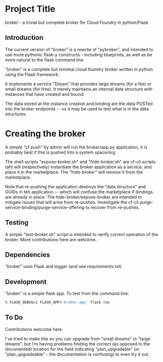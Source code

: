 # Project Title
broker - a trivial but complete broker for Cloud Foundry in python/Flask

## Introduction

The current version of "broker" is a rewrite of "pybroker", and
intended to use more pythonic flask-y constructs - including
blueprints, as well as be more natural to the flask command line.

"broker" is a complete but minimal cloud foundry broker written in
python using the Flask framework.

It implements a service "Dream" that provides large dreams (for a fee)
or small dreams (for free).  It merely maintains an internal data
structure with instances that have created and bound.

The data stored at the instance creation and binding are the data
POSTed into the broker endpoints -- os it may be used to test what is
in the data structures.

# Creating the broker
A simple "cf push" by admin will run the broker/app.py application, it
is probably best if this is pushed into a system space/org

The shell scripts "expose-broker.sh" and "hide-broker.sh" are cf-cli
scripts taht will (respectively) instantiate the broker application as
a service, and place it in the marketplace.  The "hide-broker" will
remove it from the marketplace.

Note that re-pushing the application destroys the "data structure" and
GUIDs in teh application -- which will confuse the marketplace if
bindings are already in place.  The hide-broker/expose-broker are
intended to mitigate issues that will arise from re-pushes.
Investigate the cf-cli purge-service-binding/purge-service-offering to
recover from re-pushes.

## Testing
A simple "test-broker.sh" script is intended to verify correct
operation of the broker.  More contributions here are welcome.

## Dependencies
"broker" uses Flask and logger (and see requirements.txt)

## Development
"broker" is a simple flask app.  To test from the command line:
```bash
% FLASK_DEBUG=1 FLASK_APP='broker.app' flask run
```

## To Do
Contributions welcome here.

I've tried to make this so you can upgrade from "small dreams" to
"large dreams", but I'm having problems finding the correct (as
opposed to the documented) location for the field indicating
"plan\_upgradable" (or "plan\_upgradeable" - the documentation is
confusing) to even try it out.
